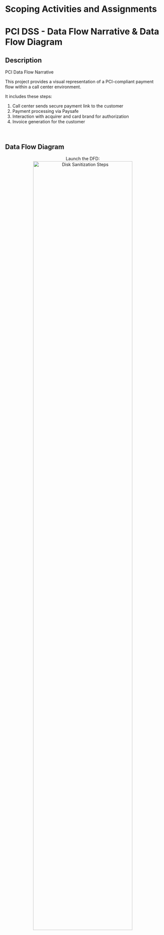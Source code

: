 <h1>Scoping Activities and Assignments</a> <a </a></h1>
<h1>PCI DSS - Data Flow Narrative & Data Flow Diagram</h1>

<h2>Description</h2>
PCI Data Flow Narrative

This project provides a visual representation of a PCI-compliant payment flow within a call center environment. 

It includes these steps:

1. Call center sends secure payment link to the customer
2. Payment processing via Paysafe
3. Interaction with acquirer and card brand for authorization
4. Invoice generation for the customer
<br />


<h2>Data Flow Diagram</h2>

<p align="center">
Launch the DFD: <br/>
<img src="https://i.imgur.com/vk3p8Ay.png" height="80%" width="80%" alt="Disk Sanitization Steps"/>
